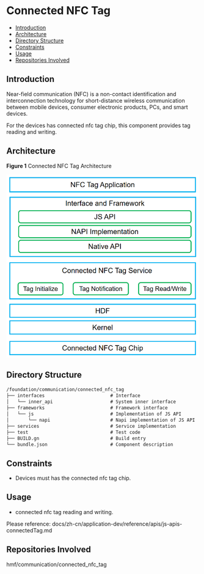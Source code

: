 # Connected NFC Tag<a name="EN-US_TOPIC_0000001133207781"></a>

-   [Introduction](#section13587125816351)
-   [Architecture](#section13587185873516)
-   [Directory Structure](#section161941989596)
-   [Constraints](#section119744591305)
-   [Usage](#section1312121216216)
-   [Repositories Involved](#section1371113476307)

## Introduction<a name="section13587125816351"></a>

Near-field communication \(NFC\) is a non-contact identification and interconnection technology for short-distance wireless communication between mobile devices, consumer electronic products, PCs, and smart devices.

For the devices has connected nfc tag chip, this component provides tag reading and writing.

## Architecture<a name="section13587185873516"></a>

**Figure  1**  Connected NFC Tag Architecture<a name="fig4460722185514"></a>  


![](figures/en-us_image_0000001086731550.png)

## Directory Structure<a name="section161941989596"></a>

```
/foundation/communication/connected_nfc_tag
├── interfaces                        # Interface
│   └── inner_api                     # System inner interface
├── frameworks                        # Framework interface
│   └── js                            # Implementation of JS API
│       └── napi                      # Napi implementation of JS API
├── services                          # Service implementation
├── test                              # Test code
├── BUILD.gn                          # Build entry
└── bundle.json                       # Component description
```

## Constraints<a name="section119744591305"></a>

-   Devices must has the connected nfc tag chip.

## Usage<a name="section1312121216216"></a>

-  connected nfc tag reading and writing.

Please reference: docs/zh-cn/application-dev/reference/apis/js-apis-connectedTag.md

## Repositories Involved<a name="section1371113476307"></a>

hmf/communication/connected_nfc_tag

